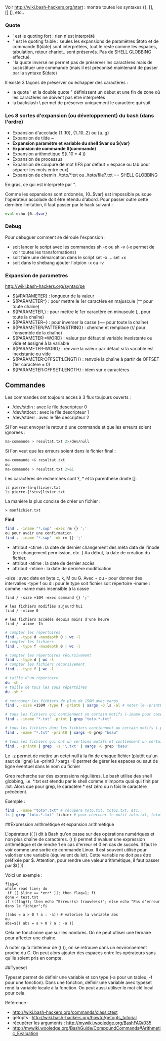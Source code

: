 Voir http://wiki.bash-hackers.org/start : montre toutes les syntaxes {}, [], [[ ]], etc.. 

### Quote

- ' est le quoting fort : rien n'est interprété
- " est le quoting faible : seules les expansions de paramètres $toto et de commande $(date) sont interprétées, tout le reste comme les espaces, tabulation, retour chariot.. sont préservés. Pas de SHELL GLOBBING effectué.
- ‘ la quote inversé ne permet pas de préserver les caractères mais de susbstituer une commande (mais il est préconisé maintenant de passer par la syntaxe $(date)

Il existe 3 façons de préserver ou échapper des caractères : 
- la quote ' et la double quote " définissent un début et une fin de zone où les caractères ne doivent pas être interprétés
- la backslash \ permet de préserver uniquement le caractère qui suit

### Les 8 sortes d'expansion (ou développement) du bash (dans l'ordre)

- Expansion d'accolade {1..10}, {1..10..2} ou {a..g} 
- Expansion de tilde ~ 
- **Expansion paramètre et variable du shell $var ou ${var}**
- **Expansion de commande $(commande)**
- Expansion arithmétique $(( 10 * 4 )) 
- Expansion de processus
- Expansion de coupure de mot (IFS par défaut = espace ou tab pour séparer les mots entre eux)
- Expansion de chemin ./toto/*.txt ou ./toto/file?.txt  == SHELL GLOBBING

En gras, ce qui est interprété par ".

Comme les expansions sont ordonnés, {0..$var} est impossible puisque l'opérateur accolade doit être étendu d'abord. Pour passer outre cette dernière limitation, il faut passer par le hack suivant : 
 
 ````sh
 eval echo {0..$var}
 ````
 
### Debug

Pour débuguer comment se déroule l'expansion : 
- soit lancer le script avec les commandes sh -x ou sh -v (-x permet de voir toutes les transformations)
- soit faire une démarcation dans le script set -x ... set +x
- soit dans le shebang ajouter l'otpion -x ou -v

### Expansion de parametres 

http://wiki.bash-hackers.org/syntax/pe

- ${#PARAMETER} : longueur de la valeur
- ${PARAMETER^} : pour mettre le 1er caractère en majuscule (^^ pour toute chaîne)
- ${PARAMETER,} : pour mettre le 1er caractère en minuscule (,, pour toute la chaîne)
- ${PARAMETER~} : pour inverser la casse (~~ pour toute la chaîne)
- ${PARAMETER/PATTERN/STRING} : cherche et remplace (// pour l'ensemble de la chaîne)
- ${PARAMETER:=WORD} : valeur par défaut si variable inexistante ou vide et assigné à la variable
- ${PARAMETER-WORD} : renvoie la valeur par défaut si la variable est inexistante ou vide
- ${PARAMETER:OFFSET:LENGTH} : renvoie la chaîne à partir de OFFSET (1er caractère = 0)
- ${PARAMETER:OFFSET:LENGTH} : idem sur x caractères

## Commandes

Les commandes ont toujours accès à 3 flux toujours ouverts : 
- /dev/stdin : avec le file descripteur 0
- /dev/stdout : avec le file descripteur 1
- /dev/stderr : avec le file descripteur 2

Si l'on veut envoyer le retour d'une commande et que les erreurs soient ignorées : 

  ````sh
  ma-commande > resultat.txt 2>/dev/null
  ````

Si l'on veut que les erreurs soient dans le fichier final : 
  
  ````sh
  ma-commande >& resultat.txt
  ou 
  ma-commande > resultat.txt 2>&1
  ````

Les caractères de recherches sont ?, * et la parenthèse droite []. 
  ````
  ls pierre-[a-q]livier.txt
  ls pierre-[!stuv]livier.txt
  ````
La manière la plus concise de créer un fichier :
  ````
  > monfichier.txt
  ````

**Find**

  ````sh
  find . -iname "*.swp" -exec rm {} ';'
  ou pour avoir une confirmation
  find . -iname "*.swp" -ok rm {} ';' 
  ````
- attribut -ctime : la date de dernier changement des méta data de l'inode (ex: changement permission, etc..) Au début, la date de création du fichier. 
- attribut -atime : la date de dernier accès
- attribut -mtime : la date de dernière modification

-size : avec date en byte c, k, M ou G. Avec + ou - pour donner des intervalles
-type f ou d : pour le type soit fichier soit répertoire
-iname : comme -name mais insensible à la casse

  ````
  find / -size +10M -exec command {} ';'
  
  # les fichiers modifiés aujourd'hui
  find / -mtime 0
  
  # les fichiers accédés depuis moins d'une heure
  find / -atime -1h
  ````

 ````sh
 # compter les répertoires
 find . -type d -maxdepth 0 | wc -l
 # compter les fichiers 
 find . -type f -maxdepth 0 | wc -l

 # compter les répertoires récursivement 
 find . -type d | wc -l
 # compter les fichiers récursivement
 find . -type f | wc -l
 
 # taille d'un répertoire 
 du -sh . 
 # taille de tous les sous répertoires 
 du -sh *
 
 # retrouver les fichiers de plus de 150M avec xargs
 find . -size +150M -type f -print0 | xargs -0 ls -al # noter le -print0 et le -0 permettant d'éviter les pb avec les fichiers ayant un caractère quote
 
 # tous les fichiers qui contiennent un certain motifs (-iname pour case insensitive)
 find . -iname "*.txt" -print | grep "toto.*.txt"
 
 # tous les fichiers dont les fichiers contiennent un certain motifs (-print0 et xargs -0 permettent de gérer les espaces dans les noms de fichier
 find . -name "*.txt" -print0 | xargs -0 grep "beau"
 
 # tous les fichiers qui ont un certains motifs et contiennent un certain motif
 find . -print0 | grep  -z '\.txt' | xargs -0 grep 'beau'
 ````
Le -z permet de mettre un octet null à la fin de chaque fichier (plutôt qu'un saut de ligne)
Le -print0 / xargs -0 permet de gérer les espaces ou saut de ligne éventuel dans le nom du fichier

Grep recherche sur des expressions régulières. 
Le bash utilise des shell globbing, i.e. *.txt est étendu par le shell comme n'importe quoi qui finit par .txt. 
Alors que pour grep, le caractère * est zéro ou n fois le caractère précédent. 

Exemple : 

````sh
find . -name "toto*.txt" # récupère toto.txt, toto1.txt, etc..
ls | grep "toto.*.txt" fichier # pour chercher le motif toto.txt, toto1.txt dans le fichier
````

##Expression arithmétique et expansion arithmétique

L'opérateur (( )) dit à Bash qu'on passe sur des opérations numériques et non plus chaîne de caractères. 
(( )) permet d'évaluer une expression arithmétique et de rendre 1 en cas d'erreur et 0 en cas de succès. Il faut le voir comme une sortie de commande Linux. Il est souvent utilisé pour valoriser une variable (équivalent du let). Cette variable ne doit pas être préfixée par $. Attention, pour rendre une valeur arithmétique, il faut passer par $(( )). 

Voici un exemple :

```
flag=0
while read line; do
 if [[ $line == *err* ]]; then flag=1; fi
done < test.txt
if ((flag)); then echo "Erreur(s) trouvée(s)"; else echo "Pas d'erreur dans le fichier";fi

((abs = a > 0 ? a : -a)) # valorise la variable abs
ou
abs=$(( abs = a > 0 ? a : -a ))
```

Cela ne fonctionne que sur les nombres. On ne peut utliser une ternaire pour affecter une chaîne.

À noter qu'à l'intérieur de (( )), on se retrouve dans un environnement proche du C. On peut alors ajouter des espaces entre les opérateurs sans qu'ils soient pris en compte.

##Typeset

Typeset permet de définir une variable et son type (-a pour un tableu, -f pour une fonction).
Dans une fonction, définir une variable avec typeset rend la variable locale à la fonction. On peut aussi utiliser le mot clé local pour cela.


Référence :
- http://wiki.bash-hackers.org/commands/classictest
- getopts : http://wiki.bash-hackers.org/howto/getopts_tutorial
- récupérer les arguments : http://mywiki.wooledge.org/BashFAQ/035
- http://mywiki.wooledge.org/BashGuide/CompoundCommands#Arithmetic_Evaluation
